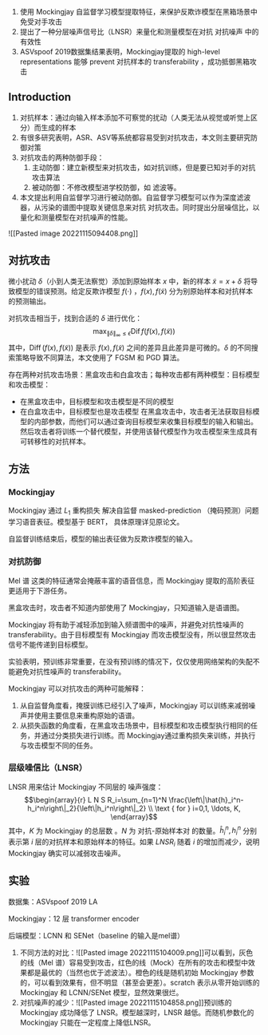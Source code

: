 
1. 使用 Mockingjay 自监督学习模型提取特征，来保护反欺诈模型在黑箱场景中免受对手攻击
2. 提出了一种分层噪声信号比（LNSR）来量化和测量模型在对抗 对抗噪声 中的有效性
3. ASVspoof 2019数据集结果表明，Mockingjay提取的 high-level representations 能够 prevent 对抗样本的 transferability ，成功抵御黑箱攻击

## Introduction

1. 对抗样本：通过向输入样本添加不可察觉的扰动（人类无法从视觉或听觉上区分）而生成的样本
2. 有很多研究表明，ASR、ASV等系统都容易受到对抗攻击，本文则主要研究防御对策
3. 对抗攻击的两种防御手段：
	1. 主动防御：建立新模型来对抗攻击，如对抗训练，但是要已知对手的对抗攻击算法
	2. 被动防御：不修改模型进学校防御，如 滤波等。
4. 本文提出利用自监督学习进行被动防御。自监督学习模型可以作为深度滤波器，从污染的谱图中提取关键信息来对抗 对抗攻击。同时提出分层噪信比，以量化和测量模型在对抗噪声的性能。

![[Pasted image 20221115094408.png]]
## 对抗攻击

微小扰动  $\delta$（小到人类无法察觉）添加到原始样本 $x$ 中，新的样本 $\tilde{x}=x+\delta$ 将导致模型的错误预测。给定反欺诈模型 $f(\cdot)$ ，$f(x),f(\tilde{x})$ 分为别原始样本和对抗样本的预测输出。

对抗攻击相当于，找到合适的 $\delta$ 进行优化：$$\max _{\|\delta\|_{\infty} \leq \epsilon} \operatorname{Dif} f(f(x), f(\tilde{x}))$$其中，$\operatorname{Diff}(f(x), f(\tilde{x}))$ 是表示 $f(x), f(\tilde{x})$ 之间的差异且此差异是可微的。$\delta$ 的不同搜索策略导致不同算法，本文使用了 FGSM 和 PGD 算法。

存在两种对抗攻击场景：黑盒攻击和白盒攻击；每种攻击都有两种模型：目标模型和攻击模型：
+ 在黑盒攻击中，目标模型和攻击模型是不同的模型
+ 在白盒攻击中，目标模型也是攻击模型
在黑盒攻击中，攻击者无法获取目标模型的内部参数，而他们可以通过查询目标模型来收集目标模型的输入和输出。然后攻击者将训练一个替代模型，并使用该替代模型作为攻击模型来生成具有可转移性的对抗样本。

## 方法

### Mockingjay

Mockingjay 通过 $L_1$ 重构损失 解决自监督 masked-prediction （掩码预测）问题 学习语音表征。模型基于 BERT， 具体原理详见原论文。

自监督训练结束后，模型的输出表征做为反欺诈模型的输入。

### 对抗防御

Mel 谱 这类的特征通常会掩蔽丰富的语音信息，而 Mockingjay 提取的高阶表征更适用于下游任务。

黑盒攻击时，攻击者不知道内部使用了 Mockingjay，只知道输入是语谱图。

Mockingjay 将有助于减轻添加到输入频谱图中的噪声，并避免对抗性噪声的transferability。由于目标模型有 Mockingjay 而攻击模型没有，所以很显然攻击信号不能传递到目标模型。

实验表明，预训练非常重要，在没有预训练的情况下，仅仅使用网络架构的失配不能避免对抗性噪声的 transferability。

Mockingjay 可以对抗攻击的两种可能解释：
1. 从自监督角度看，掩膜训练已经引入了噪声，Mockingjay 可以训练来减弱噪声并使用主要信息来重构原始的语谱。  
2. 从损失函数的角度看，在黑盒攻击场景中，目标模型和攻击模型执行相同的任务，并通过分类损失进行训练。而 Mockingjay通过重构损失来训练，并执行与攻击模型不同的任务。

### 层级噪信比（LNSR）

LNSR 用来估计 Mockingjay 不同层的 噪声强度：
$$\begin{array}{r}
L N S R_i=\sum_{n=1}^N \frac{\left\|\hat{h}_i^n-h_i^n\right\|_2}{\left\|h_i^n\right\|_2} \\
\text { for } i=0,1, \ldots, K,
\end{array}$$
其中，$K$ 为 Mockingjay 的总层数 。$N$ 为 对抗-原始样本对 的数量。$\hat{h}_i^n, h_i^n$ 分别表示第 $i$ 层的对抗样本和原始样本的特征。如果 $L N S R_i$ 随着 $i$ 的增加而减少，说明 Mockingjay 确实可以减弱攻击噪声。

## 实验

数据集：ASVspoof 2019 LA

Mockingjay：12 层 transformer encoder

后端模型：LCNN 和 SENet（baseline 的输入是mel谱）

1. 不同方法的对比：![[Pasted image 20221115104009.png]]可以看到，灰色的线（Mel 谱）容易受到攻击，红色的线（Mock）在所有的攻击和模型中效果都是最优的（当然也优于滤波法）。橙色的线是随机初始 Mockingjay 参数的，可以看到效果有，但不明显（甚至会更差）。scratch 表示从零开始训练的 Mockingjay 和 LCNN/SENet 模型，显然效果很烂。
2. 对抗噪声的减少：![[Pasted image 20221115104858.png]]预训练的 Mockingjay 成功降低了 LNSR。模型越深时，LNSR 越低。而随机参数化的 Mockingjay 只能在一定程度上降低LNSR。



